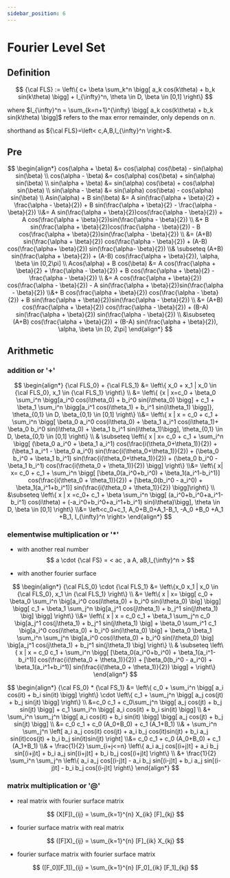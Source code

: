 ```yaml
---
sidebar_position: 6
---
```


# Fourier Level Set

## Definition

$$
{\cal FLS} := \left\{
c+ \beta \sum_k^n \bigg[ a_k cos(k\theta) + b_k sin(k\theta) \bigg] + I_{\infty}^n, \theta \in D, \beta \in [0,1]
\right\}
$$

where $I_{\infty}^n = \sum_{k=n+1}^{\infty} \bigg[ a_k cos(k\theta) + b_k sin(k\theta) \bigg]$ refers to the max error
remainder, only depends on $n$.

shorthand as ${\cal FLS}=\left< c,A,B,I_{\infty}^n \right>$.

## Pre

$$
\begin{align*}
cos(\alpha + \beta) &= cos(\alpha) cos(\beta) - sin(\alpha) sin(\beta) \\
cos(\alpha - \beta) &= cos(\alpha) cos(\beta) + sin(\alpha) sin(\beta) \\
sin(\alpha + \beta) &= sin(\alpha) cos(\beta) + cos(\alpha) sin(\beta) \\
sin(\alpha - \beta) &= sin(\alpha) cos(\beta) - cos(\alpha) sin(\beta) \\
Asin(\alpha) + B sin(\beta) &= A sin(\frac{\alpha + \beta}{2} + \frac{\alpha - \beta}{2}) +
B sin(\frac{\alpha + \beta}{2} - \frac{\alpha - \beta}{2}) \\&=
A sin(\frac{\alpha + \beta}{2})cos(\frac{\alpha - \beta}{2}) + A cos(\frac{\alpha + \beta}{2})sin(\frac{\alpha -
\beta}{2}) \\ &+
B sin(\frac{\alpha + \beta}{2})cos(\frac{\alpha - \beta}{2}) - B cos(\frac{\alpha + \beta}{2})sin(\frac{\alpha -
\beta}{2}) \\ &=
(A+B) sin(\frac{\alpha + \beta}{2}) cos(\frac{\alpha - \beta}{2}) + (A-B) cos(\frac{\alpha+
\beta}{2}) sin(\frac{\alpha- \beta}{2})
\\& \subseteq
(A+B) sin(\frac{\alpha + \beta}{2}) + (A-B) cos(\frac{\alpha + \beta}{2}), \alpha, \beta \in [0,2\pi] \\
Acos(\alpha) + B cos(\beta) &= A cos(\frac{\alpha + \beta}{2} + \frac{\alpha - \beta}{2}) +
B cos(\frac{\alpha + \beta}{2} - \frac{\alpha - \beta}{2}) \\ &=
A cos(\frac{\alpha + \beta}{2}) cos(\frac{\alpha - \beta}{2}) -
A sin(\frac{\alpha + \beta}{2})sin(\frac{\alpha - \beta}{2}) \\&+
B cos(\frac{\alpha + \beta}{2}) cos(\frac{\alpha - \beta}{2}) +
B sin(\frac{\alpha + \beta}{2})sin(\frac{\alpha - \beta}{2})  \\ &=
(A+B) cos(\frac{\alpha + \beta}{2}) cos(\frac{\alpha - \beta}{2}) +
(B-A) sin(\frac{\alpha + \beta}{2}) sin(\frac{\alpha - \beta}{2})
\\ &\subseteq
(A+B) cos(\frac{\alpha + \beta}{2}) + (B-A) sin(\frac{\alpha + \beta}{2}), \alpha, \beta \in [0, 2\pi]
\end{align*}
$$

## Arithmetic

### addition or '+'

$$
\begin{align*}
{\cal FLS_0} + {\cal FLS_1} &= \left\{
x_0 + x_1 | x_0 \in {\cal FLS_0}, x_1 \in {\cal FLS_1}
\right\} \\ &= \left\{
{x | x=c_0 + \beta_0 \sum_i^n \bigg[a_i^0 cos(i\theta_0) + b_i^0 sin(i\theta_0) \bigg] +
c_1 + \beta_1 \sum_i^n \bigg[a_i^1 cos(i\theta_1) + b_i^1 sin(i\theta_1) \bigg]}, \theta_{0,1} \in D, \beta_{0,1}
\in [0,1] \right\} \\&=
\left\{
x | x = c_0 + c_1 + \sum_i^n
\bigg[ \beta_0 a_i^0 cos(i\theta_0) + \beta_1 a_i^1 cos(i\theta_1)+
\beta_0 b_i^0 sin(i\theta_0) + \beta_1 b_i^1 sin(i\theta_1)\bigg], \theta_{0,1} \in D, \beta_{0,1} \in [0,1]
\right\} \\ & \subseteq
\left\{
x | x= c_0 + c_1 + \sum_i^n \bigg[ (\beta_0 a_i^0 + \beta_1 a_i^1) cos(\frac{i(\theta_0+\theta_1)}{2}) +
(\beta_1 a_i^1 - \beta_0 a_i^0) sin(\frac{i(\theta_0+\theta_1)}{2}) +
(\beta_0 b_i^0 + \beta_1 b_i^1) sin(\frac{i(\theta_0+\theta_1)}{2}) +
(\beta_0 b_i^0 - \beta_1 b_i^1) cos(\frac{i(\theta_0 + \theta_1)}{2})
\bigg] \right\} \\&=
\left\{
x| x= c_0 + c_1 + \sum_i^n \bigg[
[\beta_0(a_i^0+b_i^0) + \beta_1(a_i^1-b_i^1)] cos(\frac{i(\theta_0 + \theta_1)}{2}) +
[\beta_0(b_i^0 - a_i^0) + \beta_1(a_i^1+b_i^1)] sin(\frac{i(\theta_0 + \theta_1)}{2})
\bigg]\right\} \\ &\subseteq
\left\{
x | x =c_0+ c_1 + \beta \sum_i^n \bigg[
(a_i^0+b_i^0+a_i^1-b_i^1) cos(i\theta) + (-a_i^0+b_i^0+a_i^1+b_i^1) sin(i\theta)\bigg], \theta \in D, \beta \in [0,1]
\right\} \\&=
\left<c_0+c_1, A_0+B_0+A_1-B_1, -A_0 +B_0 +A_1 +B_1, I_{\infty}^n \right>
\end{align*}
$$

### elementwise multiplication or '*'

+ with another real number
  $$
  a \cdot {\cal FS} = < ac , a A, aB,I_{\infty}^n >
  $$

+ with another fourier surface

$$
\begin{align*}
{\cal FLS_0} \cdot {\cal FLS_1} &= \left\{x_0 x_1 | x_0 \in {\cal FLS_0}, x_1 \in {\cal FLS_1} \right\} \\ &=
\left\{
x | x= \bigg[ c_0 + \beta_0 \sum_i^n \big[a_i^0 cos(i\theta_0) + b_i^0 sin(i\theta_0) \big] \bigg]
\bigg[ c_1 + \beta_1 \sum_j^n \big[a_j^1 cos(j\theta_1) + b_j^1 sin(j\theta_1) \big] \bigg]
\right\} \\&=
\left\{
x | x =
c_0 c_1 + \beta_1 \sum_j^n c_0 \big[a_j^1 cos(j\theta_1) + b_j^1 sin(j\theta_1) \big]  +
\beta_0 \sum_i^1 c_1 \big[a_i^0 cos(i\theta_0) + b_i^0 sin(i\theta_0) \big] +
\beta_0 \beta_1 \sum_i^n \sum_j^n \big[a_i^0 cos(i\theta_0) + b_i^0 sin(i\theta_0) \big]
\big[a_j^1 cos(j\theta_1) + b_j^1 sin(j\theta_1) \big]
\right\} \\ & \subseteq
\left\{
x | x = c_0 c_1 +
\sum_i^n \bigg[
[\beta_0(a_i^0+b_i^0) + \beta_1(a_i^1-b_i^1)] cos(\frac{i(\theta_0 + \theta_1)}{2}) +
[\beta_0(b_i^0 - a_i^0) + \beta_1(a_i^1+b_i^1)] sin(\frac{i(\theta_0 + \theta_1)}{2})
\bigg] +
\right\}
\end{align*}
$$

$$
\begin{align*}
{\cal FS_0} * {\cal FS_1} &=
\left\{ c_0 + \sum_i^n \bigg[ a_i cos(it) + b_i sin(it) \bigg]
\right\} \cdot
\left\{ c_1 + \sum_j^n \bigg[ a_j cos(jt) + b_j sin(jt) \bigg]
\right\} \\
&=c_0 c_1 + c_0\sum_j^n \bigg[ a_j cos(jt) + b_j sin(jt) \bigg] +
c_1 \sum_i^n \bigg[ a_i cos(it) + b_i sin(it) \bigg] \\ &+
\sum_i^n \sum_j^n \bigg[ a_i cos(it) + b_i sin(it) \bigg] \bigg[ a_j cos(jt) + b_j sin(jt) \bigg] \\ &=
c_0 c_1 + c_0 (A_0+B_0) + c_1 (A_1+B_1) \\& +
\sum_i^n \sum_j^n \left[
a_i a_j cos(it) cos(jt) + a_i b_j cos(it)sin(jt) + b_i a_j sin(it)cos(jt) + b_i b_j sin(it)sin(jt)
\right] \\&=
c_0 c_1 + c_0 (A_0+B_0) + c_1 (A_1+B_1) \\& +
\frac{1}{2} \sum_{i+j<=n} \left\{ a_i a_j cos[(i+j)t] + a_i b_j sin[(i+j)t] + b_i a_j sin[(i+j)t] + b_i b_j cos[(i+j)t]
\right\} \\ &+ \frac{1}{2} \sum_i^n \sum_j^n \left\{
a_i a_j cos[(i-j)t] - a_i b_j sin[(i-j)t]  + b_i a_j sin[(i-j)t] - b_i b_j cos[(i-j)t]
\right\}
\end{align*}
$$

### matrix multiplication or '@'

+ real matrix with fourier surface matrix

$$
(X[F])_{ij} = \sum_{k=1}^{n} X_{ik} [F]_{kj}
$$

+ fourier surface matrix with real matrix

$$
([F]X)_{ij} = \sum_{k=1}^{n} [F]_{ik} X_{kj}
$$

+ fourier surface matrix with fourier surface matrix

$$
([F_0][F_1])_{ij} = \sum_{k=1}^{n} [F_0]_{ik} [F_1]_{kj}
$$